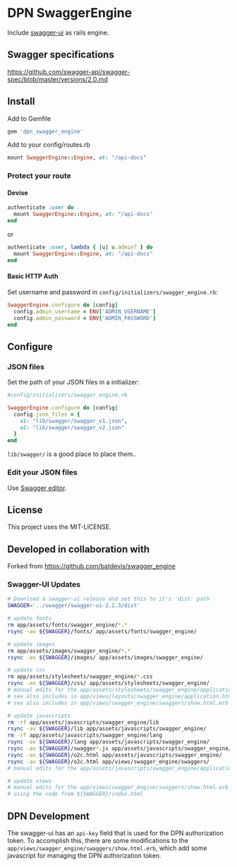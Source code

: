 # DPN SwaggerEngine

Include [swagger-ui](https://github.com/swagger-api/swagger-ui) as rails engine.

## Swagger specifications

https://github.com/swagger-api/swagger-spec/blob/master/versions/2.0.md

## Install

Add to Gemfile

```ruby
gem 'dpn_swagger_engine'
```

Add to your config/routes.rb

```ruby
mount SwaggerEngine::Engine, at: "/api-docs"
```

### Protect your route

#### Devise

```ruby
authenticate :user do
  mount SwaggerEngine::Engine, at: "/api-docs"
end
```

or

```ruby
authenticate :user, lambda { |u| u.admin? } do
  mount SwaggerEngine::Engine, at: "/api-docs"
end
```

#### Basic HTTP Auth

Set username and password in `config/initializers/swagger_engine.rb`:

```ruby
SwaggerEngine.configure do |config|
  config.admin_username = ENV['ADMIN_USERNAME']
  config.admin_password = ENV['ADMIN_PASSWORD']
end
```

## Configure

### JSON files

Set the path of your JSON files in a initializer:

```ruby
#config/initializers/swagger_engine.rb

SwaggerEngine.configure do |config|
  config.json_files = {
    v1: "lib/swagger/swagger_v1.json",
    v2: "lib/swagger/swagger_v2.json"
  }
end
```
`lib/swagger/` is a good place to place them..

### Edit your JSON files

Use [Swagger editor](https://github.com/swagger-api/swagger-editor).

## License

This project uses the MIT-LICENSE.

## Developed in collaboration with

Forked from https://github.com/batdevis/swagger_engine

### Swagger-UI Updates

```sh
# Download a swagger-ui release and set this to it's 'dist' path
SWAGGER='../swagger/swagger-ui-2.2.3/dist'

# update fonts
rm app/assets/fonts/swagger_engine/*.*
rsync -av ${SWAGGER}/fonts/ app/assets/fonts/swagger_engine/

# update images
rm app/assets/images/swagger_engine/*.*
rsync -av ${SWAGGER}/images/ app/assets/images/swagger_engine/

# update css
rm app/assets/stylesheets/swagger_engine/*.css
rsync -av ${SWAGGER}/css/ app/assets/stylesheets/swagger_engine/
# manual edits for the app/assets/stylesheets/swagger_engine/application.css
# see also includes in app/views/layouts/swagger_engine/application.html.erb
# see also includes in app/views/swagger_engine/swaggers/show.html.erb

# update javascripts
rm -rf app/assets/javascripts/swagger_engine/lib
rsync -av ${SWAGGER}/lib app/assets/javascripts/swagger_engine/
rm -rf app/assets/javascripts/swagger_engine/lang
rsync -av ${SWAGGER}/lang app/assets/javascripts/swagger_engine/
rsync -av ${SWAGGER}/swagger*.js app/assets/javascripts/swagger_engine/
rsync -av ${SWAGGER}/o2c.html app/assets/javascripts/swagger_engine/
rsync -av ${SWAGGER}/o2c.html app/views/swagger_engine/swaggers/
# manual edits for the app/assets/javascripts/swagger_engine/application.js

# update views
# manual edits for the app/views/swagger_engine/swaggers/show.html.erb
# using the code from ${SWAGGER}/index.html
```

## DPN Development

The swagger-ui has an `api-key` field that is used for the DPN authorization
token.  To accomplish this, there are some modifications to the
`app/views/swagger_engine/swaggers/show.html.erb`, which add some
javascript for managing the DPN authorization token.
